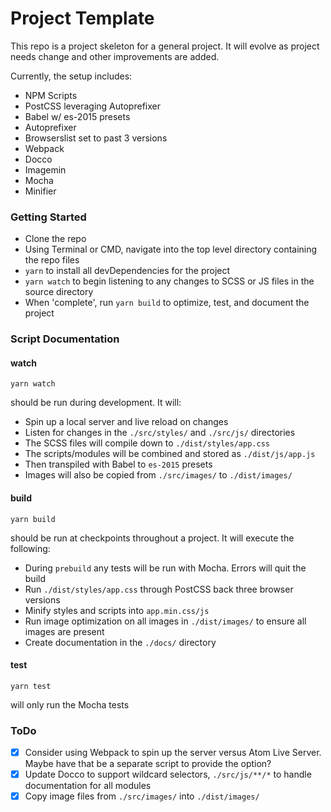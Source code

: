 # Project Template

This repo is a project skeleton for a general project. It will evolve as project needs change and other improvements are added.

Currently, the setup includes:
- NPM Scripts
- PostCSS leveraging Autoprefixer
- Babel w/ es-2015 presets
- Autoprefixer
- Browserslist set to past 3 versions
- Webpack
- Docco
- Imagemin
- Mocha
- Minifier

### Getting Started

- Clone the repo
- Using Terminal or CMD, navigate into the top level directory containing the repo files
- `yarn` to install all devDependencies for the project
- `yarn watch` to begin listening to any changes to SCSS or JS files in the source directory
- When 'complete', run `yarn build` to optimize, test, and document the project

### Script Documentation
#### watch

`yarn watch`

should be run during development. It will:  
- Spin up a local server and live reload on changes
- Listen for changes in the `./src/styles/` and `./src/js/` directories
- The SCSS files will compile down to `./dist/styles/app.css`
- The scripts/modules will be combined and stored as `./dist/js/app.js`
- Then transpiled with Babel to `es-2015` presets
- Images will also be copied from `./src/images/` to `./dist/images/`

#### build
`yarn build`

should be run at checkpoints throughout a project. It will execute the following:
 - During `prebuild` any tests will be run with Mocha. Errors will quit the build
 - Run `./dist/styles/app.css` through PostCSS back three browser versions
 - Minify styles and scripts into `app.min.css/js`
 - Run image optimization on all images in `./dist/images/` to ensure all images are present
 - Create documentation in the `./docs/` directory


#### test
`yarn test`

will only run the Mocha tests


### ToDo
- [x] Consider using Webpack to spin up the server versus Atom Live Server. Maybe have that be a separate script to provide the option?
- [x] Update Docco to support wildcard selectors, `./src/js/**/*` to handle documentation for all modules  
- [x] Copy image files from `./src/images/` into `./dist/images/`  
